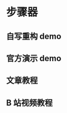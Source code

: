 <script setup >
import ProgressSteps from "@docs/50projects50days-vue3/02-progress-steps/ProgressSteps.vue";
</script>

# 步骤器

## 自写重构 demo

<ClientOnly>
	<ProgressSteps />
</ClientOnly>

## 官方演示 demo

## 文章教程

## B 站视频教程

<!-- <BiliBili bvid="BV1BN4y1j77w" /> -->
